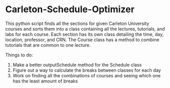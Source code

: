 # Carleton-Schedule-Optimizer
This python script finds all the sections for given Carleton University courses and sorts them into a class containing all the lectures, tutorials, and labs for each course. Each section has its own class detailing the time, day, location, professor, and CRN. The Course class has a method to combine tutorials that are common to one lecture.

Things to do:
1) Make a better outputSchedule method for the Schedule class
2) Figure out a way to calculate the breaks between classes for each day
3) Work on finding all the combinations of courses and seeing which one has the least amount of breaks
